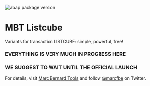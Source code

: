 ![abap package version](https://img.shields.io/endpoint?url=https://shield.abap.space/version-shield-json/github/Marc-Bernard-Tools/Marc-Bernard-Tools-Versions/.apack-manifest.xml/dependencies/github.com/Marc-Bernard-Tools/MBT-Listcube&label=version&color=darkgray)

# MBT Listcube

Variants for transaction LISTCUBE: simple, powerful, free! 

### EVERYTHING IS VERY MUCH IN PROGRESS HERE 
### WE SUGGEST TO WAIT UNTIL THE OFFICIAL LAUNCH

For details, visit [Marc Bernard Tools](https://marcbernardtools.com/) and follow [@marcfbe](https://twitter.com/marcfbe) on Twitter.

